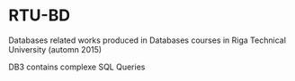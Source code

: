 # RTU-BD

Databases related works produced in Databases courses in Riga Technical University (automn 2015)

DB3 contains complexe SQL Queries
